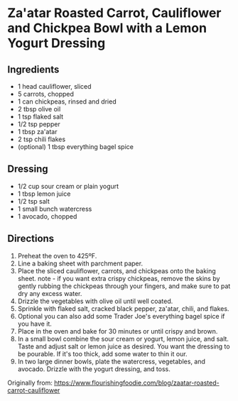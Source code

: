 Za'atar Roasted Carrot, Cauliflower and Chickpea Bowl with a Lemon Yogurt Dressing
=========

Ingredients
-----------
 * 1 head cauliflower, sliced
 * 5 carrots, chopped
 * 1 can chickpeas, rinsed and dried
 * 2 tbsp olive oil
 * 1 tsp flaked salt
 * 1/2 tsp pepper
 * 1 tbsp za'atar
 * 2 tsp chili flakes
 * (optional) 1 tbsp everything bagel spice

Dressing
-----------
 * 1/2 cup sour cream or plain yogurt
 * 1 tbsp lemon juice
 * 1/2 tsp salt
 * 1 small bunch watercress
 * 1 avocado, chopped

Directions
---------
 1. Preheat the oven to 425ºF.
 2. Line a baking sheet with parchment paper.
 3. Place the sliced cauliflower, carrots, and chickpeas onto the baking sheet. note - if you want extra crispy chickpeas, remove the skins by gently rubbing the chickpeas through your fingers, and make sure to pat dry any excess water.
 4. Drizzle the vegetables with olive oil until well coated.
 5. Sprinkle with flaked salt, cracked black pepper, za'atar, chili, and flakes.
 6. Optional you can also add some Trader Joe's everything bagel spice if you have it.
 7. Place in the oven and bake for 30 minutes or until crispy and brown.
 8. In a small bowl combine the sour cream or yogurt, lemon juice, and salt. Taste and adjust salt or lemon juice as desired. You want the dressing to be pourable. If it's too thick, add some water to thin it our.
 9. In two large dinner bowls, plate the watercress, vegetables, and avocado. Drizzle with the yogurt dressing, and toss.

Originally from:
  https://www.flourishingfoodie.com/blog/zaatar-roasted-carrot-cauliflower

